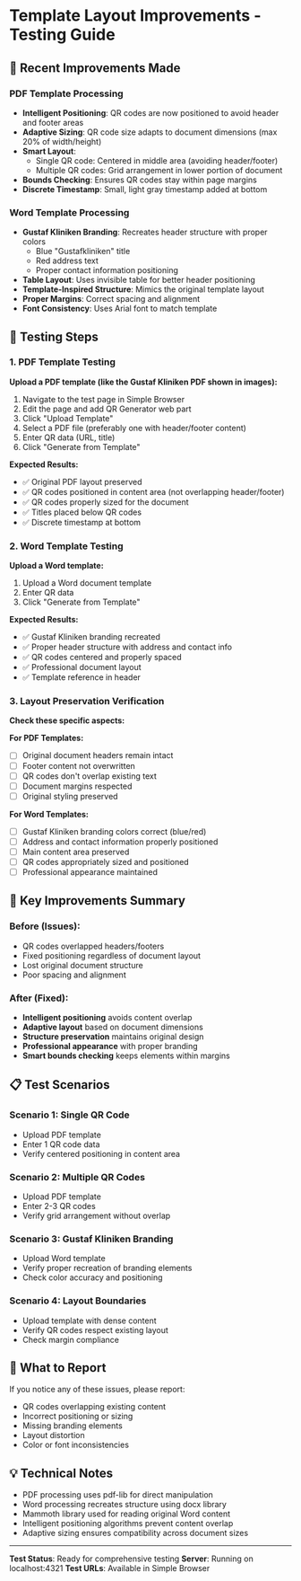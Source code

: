# Template Layout Improvements - Testing Guide

## 🔧 Recent Improvements Made

### PDF Template Processing
- **Intelligent Positioning**: QR codes are now positioned to avoid header and footer areas
- **Adaptive Sizing**: QR code size adapts to document dimensions (max 20% of width/height)
- **Smart Layout**: 
  - Single QR code: Centered in middle area (avoiding header/footer)
  - Multiple QR codes: Grid arrangement in lower portion of document
- **Bounds Checking**: Ensures QR codes stay within page margins
- **Discrete Timestamp**: Small, light gray timestamp added at bottom

### Word Template Processing  
- **Gustaf Kliniken Branding**: Recreates header structure with proper colors
  - Blue "Gustafkliniken" title
  - Red address text
  - Proper contact information positioning
- **Table Layout**: Uses invisible table for better header positioning
- **Template-Inspired Structure**: Mimics the original template layout
- **Proper Margins**: Correct spacing and alignment
- **Font Consistency**: Uses Arial font to match template

## 🧪 Testing Steps

### 1. PDF Template Testing

**Upload a PDF template (like the Gustaf Kliniken PDF shown in images):**
1. Navigate to the test page in Simple Browser
2. Edit the page and add QR Generator web part
3. Click "Upload Template"
4. Select a PDF file (preferably one with header/footer content)
5. Enter QR data (URL, title)
6. Click "Generate from Template"

**Expected Results:**
- ✅ Original PDF layout preserved
- ✅ QR codes positioned in content area (not overlapping header/footer)  
- ✅ QR codes properly sized for the document
- ✅ Titles placed below QR codes
- ✅ Discrete timestamp at bottom

### 2. Word Template Testing

**Upload a Word template:**
1. Upload a Word document template
2. Enter QR data
3. Click "Generate from Template"

**Expected Results:**
- ✅ Gustaf Kliniken branding recreated
- ✅ Proper header structure with address and contact info
- ✅ QR codes centered and properly spaced
- ✅ Professional document layout
- ✅ Template reference in header

### 3. Layout Preservation Verification

**Check these specific aspects:**

**For PDF Templates:**
- [ ] Original document headers remain intact
- [ ] Footer content not overwritten
- [ ] QR codes don't overlap existing text
- [ ] Document margins respected
- [ ] Original styling preserved

**For Word Templates:**
- [ ] Gustaf Kliniken branding colors correct (blue/red)
- [ ] Address and contact information properly positioned
- [ ] Main content area preserved
- [ ] QR codes appropriately sized and positioned
- [ ] Professional appearance maintained

## 🎯 Key Improvements Summary

### Before (Issues):
- QR codes overlapped headers/footers
- Fixed positioning regardless of document layout
- Lost original document structure
- Poor spacing and alignment

### After (Fixed):
- **Intelligent positioning** avoids content overlap
- **Adaptive layout** based on document dimensions  
- **Structure preservation** maintains original design
- **Professional appearance** with proper branding
- **Smart bounds checking** keeps elements within margins

## 📋 Test Scenarios

### Scenario 1: Single QR Code
- Upload PDF template
- Enter 1 QR code data
- Verify centered positioning in content area

### Scenario 2: Multiple QR Codes  
- Upload PDF template
- Enter 2-3 QR codes
- Verify grid arrangement without overlap

### Scenario 3: Gustaf Kliniken Branding
- Upload Word template
- Verify proper recreation of branding elements
- Check color accuracy and positioning

### Scenario 4: Layout Boundaries
- Upload template with dense content
- Verify QR codes respect existing layout
- Check margin compliance

## 🚨 What to Report

If you notice any of these issues, please report:
- QR codes overlapping existing content
- Incorrect positioning or sizing
- Missing branding elements
- Layout distortion
- Color or font inconsistencies

## 💡 Technical Notes

- PDF processing uses pdf-lib for direct manipulation
- Word processing recreates structure using docx library
- Mammoth library used for reading original Word content
- Intelligent positioning algorithms prevent content overlap
- Adaptive sizing ensures compatibility across document sizes

---

**Test Status**: Ready for comprehensive testing
**Server**: Running on localhost:4321
**Test URLs**: Available in Simple Browser